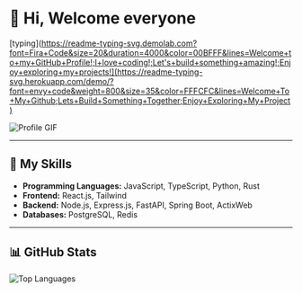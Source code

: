 # 👋 Hi, Welcome everyone

[typing](https://readme-typing-svg.demolab.com?font=Fira+Code&size=20&duration=4000&color=00BFFF&lines=Welcome+to+my+GitHub+Profile!;I+love+coding!;Let's+build+something+amazing!;Enjoy+exploring+my+projects!](https://readme-typing-svg.herokuapp.com/demo/?font=envy+code&weight=800&size=35&color=FFFCFC&lines=Welcome+To+My+Github;Lets+Build+Something+Together;Enjoy+Exploring+My+Project)

![Profile GIF](https://media2.giphy.com/media/v1.Y2lkPTc5MGI3NjExbXR3bWYzcWN0aXhsZ3F4eGZoNHZzMXN5eHloZzUyb3hvZmpmOTc2NSZlcD12MV9pbnRlcm5hbF9naWZfYnlfaWQmY3Q9Zw/xThuWu82QD3pj4wvEQ/giphy.gif)

---

## 🌟 My Skills
- **Programming Languages:** JavaScript, TypeScript, Python, Rust
- **Frontend:** React.js, Tailwind
- **Backend:** Node.js, Express.js, FastAPI, Spring Boot, ActixWeb
- **Databases:** PostgreSQL, Redis
---

## 📊 GitHub Stats
![Top Languages](https://github-readme-stats.vercel.app/api/top-langs/?username=Reihan1305&layout=compact&theme=radical&hide_border=true)
